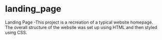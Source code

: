 # landing_page
Landing Page
-This project is a recreation of a typical website homepage. The overall structure of the website was set up using HTML and then styled using CSS.
